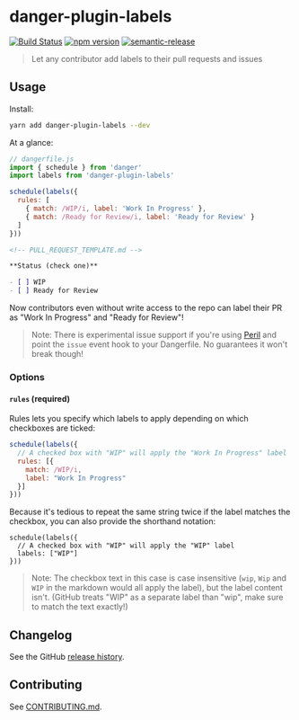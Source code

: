 # danger-plugin-labels

[![Build Status](https://travis-ci.org/withspectrum/danger-plugin-labels.svg?branch=master)](https://travis-ci.org/withspectrum/danger-plugin-labels)
[![npm version](https://badge.fury.io/js/danger-plugin-labels.svg)](https://badge.fury.io/js/danger-plugin-labels)
[![semantic-release](https://img.shields.io/badge/%20%20%F0%9F%93%A6%F0%9F%9A%80-semantic--release-e10079.svg)](https://github.com/semantic-release/semantic-release)

> Let any contributor add labels to their pull requests and issues

## Usage

Install:

```sh
yarn add danger-plugin-labels --dev
```

At a glance:

```js
// dangerfile.js
import { schedule } from 'danger'
import labels from 'danger-plugin-labels'

schedule(labels({
  rules: [
    { match: /WIP/i, label: 'Work In Progress' },
    { match: /Ready for Review/i, label: 'Ready for Review' }
  ]
}))
```

```markdown
<!-- PULL_REQUEST_TEMPLATE.md -->

**Status (check one)**

- [ ] WIP
- [ ] Ready for Review
```

Now contributors even without write access to the repo can label their PR as "Work In Progress" and "Ready for Review"!

> Note: There is experimental issue support if you're using [Peril](https://github.com/danger/peril) and point the `issue` event hook to your Dangerfile. No guarantees it won't break though!

### Options

#### `rules` (required)

Rules lets you specify which labels to apply depending on which checkboxes are ticked:

```js
schedule(labels({
  // A checked box with "WIP" will apply the "Work In Progress" label
  rules: [{
    match: /WIP/i,
    label: "Work In Progress"
  }]
}))
```

Because it's tedious to repeat the same string twice if the label matches the checkbox, you can also provide the shorthand notation:

```
schedule(labels({
  // A checked box with "WIP" will apply the "WIP" label
  labels: ["WIP"]
}))
```

> Note: The checkbox text in this case is case insensitive (`wip`, `Wip` and `WIP` in the markdown would all apply the label), but the label content isn't. (GitHub treats "WIP" as a separate label than "wip", make sure to match the text exactly!)

## Changelog

See the GitHub [release history](https://github.com/withspectrum/danger-plugin-labels/releases).

## Contributing

See [CONTRIBUTING.md](CONTRIBUTING.md).
